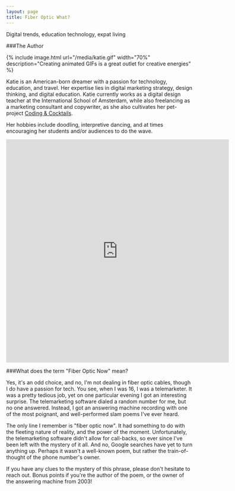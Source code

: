 ```yaml
---
layout: page
title: Fiber Optic What?
---
```


<div class="message">
  Digital trends, education technology, expat living
</div>

###The Author

{% include image.html url="/media/katie.gif" width="70%" description="Creating animated GIFs is a great outlet for creative energies" %}


Katie is an American-born dreamer with a passion for technology, education, and travel. Her expertise lies in digital marketing strategy, design thinking, and digital education. Katie currently works as a digital design teacher at the International School of Amsterdam, while also freelancing as a marketing consultant and copywriter, as she also cultivates her pet-project [Coding & Cocktails](http://www.codingandcocktails.nl).

Her hobbies include doodling, interpretive dancing, and at times encouraging her students and/or audiences to do the wave.

<iframe src="https://vine.co/v/hOxr0BL35Ju/embed/simple" width="600" height="600" frameborder="0"></iframe><script src="https://platform.vine.co/static/scripts/embed.js"></script>


###What does the term "Fiber Optic Now" mean?

Yes, it's an odd choice, and no, I'm not dealing in fiber optic cables, though I do have a passion for tech. You see, when I was 16, I was a telemarketer. It was a pretty tedious job, yet on one particular evening I got an interesting surprise. The telemarketing software dialed a random number for me, but no one answered. Instead, I got an answering machine recording with one of the most poignant, and well-performed slam poems I've ever heard.

The only line I remember is "fiber optic now". It had something to do with the fleeting nature of reality, and the power of the moment. Unfortunately, the telemarketing software didn't allow for call-backs, so ever since I've been left with the mystery of it all. And no, Google searches have yet to turn anything up. Perhaps it wasn't a well-known poem, but rather the train-of-thought of the phone number's owner.

If you have any clues to the mystery of this phrase, please don't hesitate to reach out. Bonus points if you're the author of the poem, or the owner of the answering machine from 2003!
